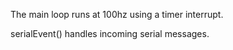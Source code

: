 The main loop runs at 100hz using a timer interrupt.

serialEvent() handles incoming serial messages.